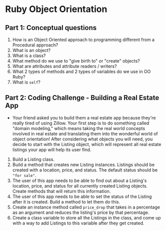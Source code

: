 # Ruby Object Orientation

## Part 1: Conceptual questions
1. How is an Object Oriented approach to programming different from a Procedural approach?
2. What is an object?
3. What is a class?
4. What method do we use to "give birth to" or "create" objects?
5. What are attributes and attribute readers / writers?
6. What 2 types of methods and 2 types of variables do we use in OO Ruby?
7. What is `self`?

## Part 2: Coding Challenge - Building a Real Estate App
* Your friend asked you to build them a real estate app because they're really tired of using Zillow. Your first step is to do something called "domain modeling," which means taking the real world concepts involved in real estate and translating them into the wonderful world of object orientation! After considering what objects you will need, you decide to start with the Listing object, which will represent all real estate listings your app will help its user find.
1. Build a Listing class.
2. Build a method that creates new Listing instances. Listings should be created with a location, price, and status. The default status should be `"for sale"`.
3. The user of this app needs to be able to find out about a Listing's location, price, and status for all currently created Listing objects. Create methods that will return this information.
4. The user of this app needs to be able to set the status of the Listing after it is created. Build a method to let them do this.
5. Create an instance method called `price_drop` that takes in a percentage as an argument and reduces the listing's price by that percentage.
6. Create a class variable to store all the Listings in the class, and come up with a way to add Listings to this variable after they get created.